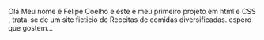 Olá Meu nome é Felipe Coelho e este é meu primeiro projeto em html e CSS , trata-se de um site ficticio de Receitas de comidas diversificadas. espero que gostem... 
